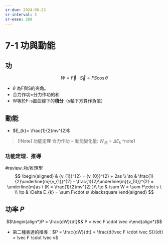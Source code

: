 ```yaml
---
sr-due: 2024-06-23
sr-interval: 3
sr-ease: 269
---
```


# 7-1 功與動能
## 功 
$$W = \vec F \cdot \vec S = FS\cos\theta$$
- $\theta$ 為F與S的夾角。
- 合力作功=分力作功的和
- W等於F-s圖曲線下的**積分**（s軸下方算作負值）

## 動能
- $E_{k}= \frac{1}{2}mv^{2}$

> [!Note] 功能定理
> 合力作功 = 動能變化量: $W_合 = \Delta E_k$
^note1
### 功能定理．推導
#review_物/推理型 
$$
\begin{aligned}
 & {v_{1}}^{2} = {v_{0}}^{2} + 2as \\
\to  & \frac{1}{2}\underline{m}{v_{1}}^{2} - \frac{1}{2}\underline{m}{v_{0}}^{2} = \underline{m}as \ (K = \frac{1}{2}mv^{2} )\\
\to  & \sum W = \sum F\cdot s \ \\
\to  & \Delta E_{k} = \sum F\cdot s\ \blacksquare
\end{aligned}
$$
## 功率 $P$ 
$$\begin{align*}P = \frac{dW}{dt}&& P = \vec F \cdot \vec v\end{align*}$$
- 第二種表達的推導：$P = \frac{dW}{dt} = \frac{d(\vec F \cdot \vec S)}{dt} = \vec F \cdot \vec v$